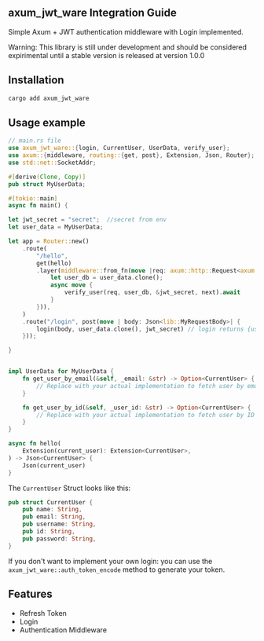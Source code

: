 
## axum_jwt_ware Integration Guide
Simple Axum + JWT authentication middleware with Login implemented. 

Warning: This library is still under development and should be considered expirimental until a stable version is released at version 1.0.0

## Installation

```sh
cargo add axum_jwt_ware
```

## Usage example

```rs
// main.rs file
use axum_jwt_ware::{login, CurrentUser, UserData, verify_user};
use axum::{middleware, routing::{get, post}, Extension, Json, Router};
use std::net::SocketAddr;

#[derive(Clone, Copy)]
pub struct MyUserData;

#[tokio::main]
async fn main() {

let jwt_secret = "secret";  //secret from env
let user_data = MyUserData;

let app = Router::new()
    .route(
        "/hello",
        get(hello)
        .layer(middleware::from_fn(move |req: axum::http::Request<axum::body::Body>, next: middleware::Next<axum::body::Body>| {
            let user_db = user_data.clone();
            async move {
                verify_user(req, user_db, &jwt_secret, next).await
            }
        })),
    )
    .route("/login", post(move | body: Json<lib::MyRequestBody>| {
        login(body, user_data.clone(), jwt_secret) // login returns {username, token}
    }));

}


impl UserData for MyUserData {
    fn get_user_by_email(&self, _email: &str) -> Option<CurrentUser> {
        // Replace with your actual implementation to fetch user by email
    }

    fn get_user_by_id(&self, _user_id: &str) -> Option<CurrentUser> {
        // Replace with your actual implementation to fetch user by ID
    }
}

async fn hello(
    Extension(current_user): Extension<CurrentUser>,
) -> Json<CurrentUser> {
    Json(current_user)
}
```

The `CurrentUser` Struct looks like this: 
```rs
pub struct CurrentUser {
    pub name: String,
    pub email: String,
    pub username: String,
    pub id: String,
    pub password: String,
}
```


If you don't want to implement your own login: you can use the `axum_jwt_ware::auth_token_encode` method to generate your token. 


## Features
- Refresh Token
- Login
- Authentication Middleware

